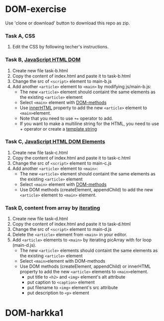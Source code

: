 # DOM-exercise

Use 'clone or download' button to download this repo as zip.

### Task A, CSS
1. Edit the CSS by following techer's instructions.

### Task B, [JavaScript HTML DOM](https://www.w3schools.com/js/js_htmldom.asp)
1. Create new file task-b.html
1. Copy the content of index.html and paste it to task-b.html
1. Change the src of `<script>` element to main-b.js
1. Add another `<article>` element to `<main>` by modifying js/main-b.js:
   * The new `<article>` element should containt the same elements as the existing `<article>` element
   * Select `<main>` element with [DOM-methods](https://www.w3schools.com/js/js_htmldom_elements.asp)
   * Use [innerHTML](https://www.w3schools.com/js/js_htmldom_html.asp) property to add the new `<article>` element to `<main>`element.
   * Note that you need to use `+=` operator to add.
   * If you want to make a multiline string for the HTML, you need to use + operator or create a [template string](https://developer.mozilla.org/en-US/docs/Web/JavaScript/Reference/Template_literals)
   
### Task C, [JavaScript HTML DOM Elements](https://www.w3schools.com/js/js_htmldom_nodes.asp)
1. Create new file task-c.html
1. Copy the content of index.html and paste it to task-c.html
1. Change the src of `<script>` element to main-c.js
1. Add another `<article>` element to `<main>`:
   * The new `<article>` element should containt the same elements as the existing `<article>` element
   * Select `<main>` element with [DOM-methods](https://www.w3schools.com/js/js_htmldom_elements.asp)
   * Use DOM methods (createElement, appendChild) to add the new `<article>` element to `<main>` element.
   
### Task D, content from array by [iterating](https://www.w3schools.com/js/js_loop_for.asp)
1. Create new file task-d.html
1. Copy the content of index.html and paste it to task-d.html
1. Change the src of `<script>` element to main-d.js
1. Delete the `<article>` element from `<main>` in your editor.
1. Add `<article>` elements to `<main>` by iterating picArray with for loop (main-d.js).
   * The new `<article>` elements should containt the same elements as the existing `<article>` element
   * Select `<main>`element with DOM-methods
   * Use DOM methods (createElement, appendChild) or innerHTML property to add the new `<article>` elements to `<main>`element.
      * put title to `<h2>` and `<img>` element's alt attribute
      * put caption to `<caption>` element
      * put filename to `<img>` element's src attribute
      * put description to `<p>` element 

# DOM-harkka1
